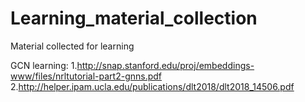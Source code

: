 # Learning_material_collection
Material collected for learning

GCN learning: 
  1.http://snap.stanford.edu/proj/embeddings-www/files/nrltutorial-part2-gnns.pdf
  2.http://helper.ipam.ucla.edu/publications/dlt2018/dlt2018_14506.pdf
